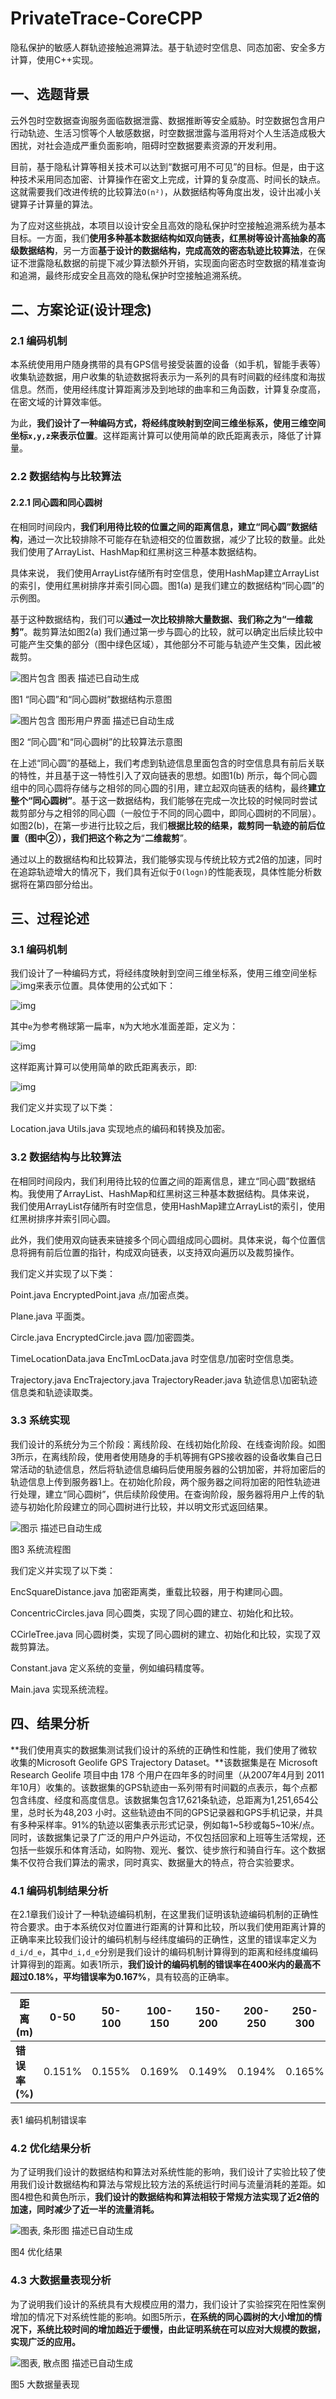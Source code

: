 # PrivateTrace-CoreCPP
隐私保护的敏感人群轨迹接触追溯算法。基于轨迹时空信息、同态加密、安全多方计算，使用C++实现。

## **一、选题背景**

云外包时空数据查询服务面临数据泄露、数据推断等安全威胁。时空数据包含用户行动轨迹、生活习惯等个人敏感数据，时空数据泄露与滥用将对个人生活造成极大困扰，对社会造成严重负面影响，阻碍时空数据要素资源的开发利用。

目前，基于隐私计算等相关技术可以达到“数据可用不可见”的目标。但是，由于这种技术采用同态加密、计算操作在密文上完成，计算的复杂度高、时间长的缺点。这就需要我们改进传统的比较算法`O(n²)`，从数据结构等角度出发，设计出减小关键算子计算量的算法。

为了应对这些挑战，本项目以设计安全且高效的隐私保护时空接触追溯系统为基本目标。一方面，我们**使用多种基本数据结构如双向链表，红黑树等设计高抽象的高级数据结构**，另一方面**基于设计的数据结构，完成高效的密态轨迹比较算法**，在保证不泄露隐私数据的前提下减少算法额外开销，实现面向密态时空数据的精准查询和追溯，最终形成安全且高效的隐私保护时空接触追溯系统。

## **二、方案论证(设计理念)**

### **2.1** **编码机制**

本系统使用用户随身携带的具有GPS信号接受装置的设备（如手机，智能手表等）收集轨迹数据，用户收集的轨迹数据将表示为一系列的具有时间戳的经纬度和海拔信息。然而，使用经纬度计算距离涉及到地球的曲率和三角函数，计算复杂度高，在密文域的计算效率低。

为此，**我们设计了一种编码方式，将经纬度映射到空间三维坐标系，使用三维空间坐标`x,y,z`来表示位置**。这样距离计算可以使用简单的欧氏距离表示，降低了计算量。

### **2.2** **数据结构与比较算法**

#### 2.2.1 同心圆和同心圆树

在相同时间段内，**我们利用待比较的位置之间的距离信息，建立“同心圆”数据结构**，通过一次比较排除不可能存在轨迹相交的位置数据，减少了比较的数量。此处我们使用了ArrayList、HashMap和红黑树这三种基本数据结构。

具体来说， 我们使用ArrayList存储所有时空信息，使用HashMap建立ArrayList的索引，使用红黑树排序并索引同心圆。图1(a) 是我们建立的数据结构“同心圆”的示例图。

基于这种数据结构，我们可以**通过一次比较排除大量数据、我们称之为“一维裁剪”**。裁剪算法如图2(a) 我们通过第一步与圆心的比较，就可以确定出后续比较中可能产生交集的部分（图中绿色区域），其他部分不可能与轨迹产生交集，因此被裁剪。

![图片包含 图表  描述已自动生成](https://github.com/liukanshan1/PrivateTrace-Core/blob/main/img/1.png?raw=true)

图1 “同心圆”和“同心圆树”数据结构示意图

![图片包含 图形用户界面  描述已自动生成](https://github.com/liukanshan1/PrivateTrace-Core/blob/main/img/2.png?raw=true)

图2 “同心圆”和“同心圆树”的比较算法示意图

在上述“同心圆”的基础上，我们考虑到轨迹信息里面包含的时空信息具有前后关联的特性，并且基于这一特性引入了双向链表的思想。如图1(b) 所示，每个同心圆组中的同心圆将存储与之相邻的同心圆的引用，建立起双向链表的结构，最终**建立整个“同心圆树”**。基于这一数据结构，我们能够在完成一次比较的时候同时尝试裁剪部分与之相邻的同心圆（一般位于不同的同心圆中，即同心圆树的不同层）。如图2(b)，在第一步进行比较之后，我们**根据比较的结果，裁剪同一轨迹的前后位置（图中②），我们把这个称之为**“**二维裁剪**”。

通过以上的数据结构和比较算法，我们能够实现与传统比较方式2倍的加速，同时在追踪轨迹增大的情况下，我们具有近似于`O(logn)`的性能表现，具体性能分析数据将在第四部分给出。

## **三、过程论述**

### **3.1** **编码机制**

我们设计了一种编码方式，将经纬度映射到空间三维坐标系，使用三维空间坐标![img](file:///C:/Users/12695/AppData/Local/Temp/msohtmlclip1/01/clip_image002.png)来表示位置。具体使用的公式如下：

![img](https://github.com/liukanshan1/PrivateTrace-Core/blob/main/img/clip_image004.png?raw=true)

其中`e`为参考椭球第一扁率，`N`为大地水准面差距，定义为：

![img](https://github.com/liukanshan1/PrivateTrace-Core/blob/main/img/clip_image010.png?raw=true)

这样距离计算可以使用简单的欧氏距离表示，即:

![img](https://github.com/liukanshan1/PrivateTrace-Core/blob/main/img/clip_image012.png?raw=true)

我们定义并实现了以下类：

Location.java Utils.java 实现地点的编码和转换及加密。

### **3.2** **数据结构与比较算法**

在相同时间段内，我们利用待比较的位置之间的距离信息，建立“同心圆”数据结构。我使用了ArrayList、HashMap和红黑树这三种基本数据结构。具体来说， 我们使用ArrayList存储所有时空信息，使用HashMap建立ArrayList的索引，使用红黑树排序并索引同心圆。

此外，我们使用双向链表来链接多个同心圆组成同心圆树。具体来说，每个位置信息将拥有前后位置的指针，构成双向链表，以支持双向遍历以及裁剪操作。

我们定义并实现了以下类：

Point.java EncryptedPoint.java 点/加密点类。

Plane.java 平面类。

Circle.java EncryptedCircle.java 圆/加密圆类。

TimeLocationData.java EncTmLocData.java 时空信息/加密时空信息类。

Trajectory.java EncTrajectory.java TrajectoryReader.java 轨迹信息\加密轨迹信息类和轨迹读取类。

### **3.3** **系统实现**

我们设计的系统分为三个阶段：离线阶段、在线初始化阶段、在线查询阶段。如图3所示，在离线阶段，使用者使用随身的手机等拥有GPS接收器的设备收集自己日常活动的轨迹信息，然后将轨迹信息编码后使用服务器的公钥加密，并将加密后的轨迹信息上传到服务器1上。在初始化阶段，两个服务器之间将加密的阳性轨迹进行处理，建立“同心圆树”，供后续阶段使用。在查询阶段，服务器将用户上传的轨迹与初始化阶段建立的同心圆树进行比较，并以明文形式返回结果。

![图示  描述已自动生成](https://github.com/liukanshan1/PrivateTrace-Core/blob/main/img/3.png?raw=true)

图3 系统流程图

我们定义并实现了以下类：

EncSquareDistance.java 加密距离类，重载比较器，用于构建同心圆。

ConcentricCircles.java 同心圆类，实现了同心圆的建立、初始化和比较。

CCirleTree.java 同心圆树类，实现了同心圆树的建立、初始化和比较，实现了双裁剪算法。

Constant.java 定义系统的变量，例如编码精度等。

Main.java 实现系统流程。

## **四、结果分析**

**我们使用真实的数据集测试我们设计的系统的正确性和性能，我们使用了微软收集的Microsoft Geolife GPS Trajectory Dataset。**该数据集是在 Microsoft Research  Geolife 项目中由 178 个用户在四年多的时间里（从2007年4月到 2011年10月）收集的。该数据集的GPS轨迹由一系列带有时间戳的点表示，每个点都包含纬度、经度和高度信息。该数据集包含17,621条轨迹，总距离为1,251,654公里，总时长为48,203 小时。这些轨迹由不同的GPS记录器和GPS手机记录，并具有多种采样率。91%的轨迹以密集表示形式记录，例如每1~5秒或每5~10米/点。同时，该数据集记录了广泛的用户户外运动，不仅包括回家和上班等生活常规，还包括一些娱乐和体育活动，如购物、观光、餐饮、徒步旅行和骑自行车。这个数据集不仅符合我们算法的需求，同时真实、数据量大的特点，符合实验要求。

### **4.1** **编码机制结果分析**

在2.1章我们设计了一种轨迹编码机制，在这里我们证明该轨迹编码机制的正确性符合要求。由于本系统仅对位置进行距离的计算和比较，所以我们使用距离计算的正确率来比较我们设计的编码机制与经纬度编码的正确性，这里的错误率定义为`d_i/d_e`，其中`d_i,d_e`分别是我们设计的编码机制计算得到的距离和经纬度编码计算得到的距离。如表1所示，**我们设计的编码机制的错误率在400米内的最高不超过0.18%，平均错误率为0.167%**，具有较高的正确率。

| **距离(m)**   | **0-50** | **50-100** | **100-150** | **150-200** | **200-250** | **250-300** | **300-350** | **350-400** | **平均值** |
| ------------- | -------- | ---------- | ----------- | ----------- | ----------- | ----------- | ----------- | ----------- | ---------- |
| **错误率(%)** | 0.151%   | 0.155%     | 0.169%      | 0.149%      | 0.194%      | 0.165%      | 0.177%      | 0.178%      | 0.167%     |

表1 编码机制错误率

### **4.2** **优化结果分析**

为了证明我们设计的数据结构和算法对系统性能的影响，我们设计了实验比较了使用我们设计数据结构和算法与常规比较方法的系统运行时间与流量消耗的差距。如图4橙色和黄色所示，**我们设计的数据结构和算法相较于常规方法实现了近2倍的加速，同时减少了近一半的流量消耗。**

![图表, 条形图  描述已自动生成](https://github.com/liukanshan1/PrivateTrace-Core/blob/main/img/clip_image020.png?raw=true)

图4 优化结果

### **4.3** **大数据量表现分析**

为了说明我们设计的系统具有大规模应用的潜力，我们设计了实验探究在阳性案例增加的情况下对系统性能的影响。如图5所示，**在系统的同心圆树的大小增加的情况下，系统比较时间的增加趋近于缓慢，由此证明系统在可以应对大规模的数据，实现广泛的应用。**

![图表, 散点图  描述已自动生成](https://github.com/liukanshan1/PrivateTrace-Core/blob/main/img/clip_image022.png?raw=true)

图5 大数据量表现
